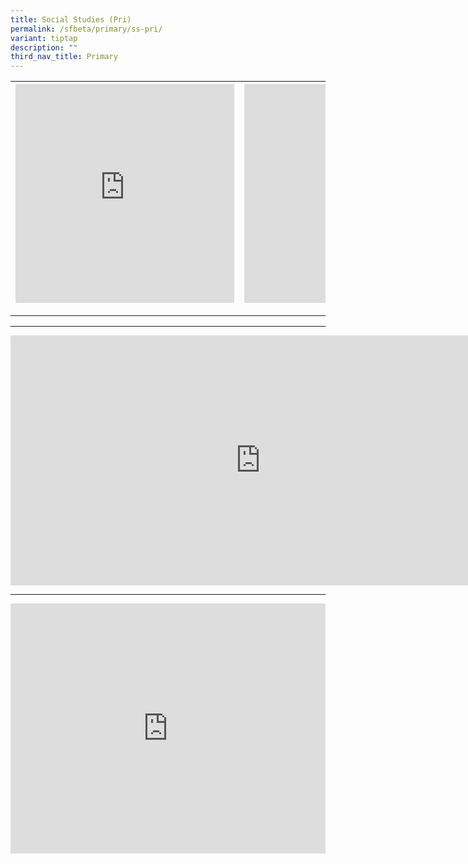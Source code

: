 ```yaml
---
title: Social Studies (Pri)
permalink: /sfbeta/primary/ss-pri/
variant: tiptap
description: ""
third_nav_title: Primary
---
```

<table><tbody><tr><th rowspan="1" colspan="1"><div class="iframe-wrapper"><iframe height="350" width="350" allowfullscreen="true" frameborder="0" src="https://docs.google.com/forms/d/e/1FAIpQLSdWHjeAUmKSiZLcw6-VxXGG7hzGFaugAxuYiBtuPHDji2KIjQ/viewform?embedded=true"></iframe></div><p></p></th><th rowspan="1" colspan="1"><div class="iframe-wrapper"><iframe height="350" width="350" allowfullscreen="true" frameborder="0" src="https://docs.google.com/spreadsheets/d/e/2PACX-1vT6dgEEqGoGPt9rWiAI4OVjAxr3jE5pudhvxxqUN_wkdlhidfVy-CKxX0BriyMGgKYYY8KJd392-SOj/pubhtml?widget=true&amp;headers=false"></iframe></div><p></p></th></tr></tbody></table><hr><div class="iframe-wrapper"><iframe height="400" width="800" allowfullscreen="true" frameborder="0" src="https://docs.google.com/forms/d/e/1FAIpQLSdWHjeAUmKSiZLcw6-VxXGG7hzGFaugAxuYiBtuPHDji2KIjQ/viewform?embedded=true"></iframe></div><p></p><p></p><hr><div class="iframe-wrapper"><iframe height="400" width="100%" allowfullscreen="true" frameborder="0" src="https://docs.google.com/spreadsheets/d/e/2PACX-1vT6dgEEqGoGPt9rWiAI4OVjAxr3jE5pudhvxxqUN_wkdlhidfVy-CKxX0BriyMGgKYYY8KJd392-SOj/pubhtml?widget=true&amp;headers=false"></iframe></div><p></p>